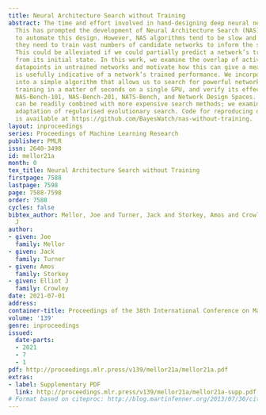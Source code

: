```yaml
---
title: Neural Architecture Search without Training
abstract: The time and effort involved in hand-designing deep neural networks is immense.
  This has prompted the development of Neural Architecture Search (NAS) techniques
  to automate this design. However, NAS algorithms tend to be slow and expensive;
  they need to train vast numbers of candidate networks to inform the search process.
  This could be alleviated if we could partially predict a network’s trained accuracy
  from its initial state. In this work, we examine the overlap of activations between
  datapoints in untrained networks and motivate how this can give a measure which
  is usefully indicative of a network’s trained performance. We incorporate this measure
  into a simple algorithm that allows us to search for powerful networks without any
  training in a matter of seconds on a single GPU, and verify its effectiveness on
  NAS-Bench-101, NAS-Bench-201, NATS-Bench, and Network Design Spaces. Our approach
  can be readily combined with more expensive search methods; we examine a simple
  adaptation of regularised evolutionary search. Code for reproducing our experiments
  is available at https://github.com/BayesWatch/nas-without-training.
layout: inproceedings
series: Proceedings of Machine Learning Research
publisher: PMLR
issn: 2640-3498
id: mellor21a
month: 0
tex_title: Neural Architecture Search without Training
firstpage: 7588
lastpage: 7598
page: 7588-7598
order: 7588
cycles: false
bibtex_author: Mellor, Joe and Turner, Jack and Storkey, Amos and Crowley, Elliot
  J
author:
- given: Joe
  family: Mellor
- given: Jack
  family: Turner
- given: Amos
  family: Storkey
- given: Elliot J
  family: Crowley
date: 2021-07-01
address:
container-title: Proceedings of the 38th International Conference on Machine Learning
volume: '139'
genre: inproceedings
issued:
  date-parts:
  - 2021
  - 7
  - 1
pdf: http://proceedings.mlr.press/v139/mellor21a/mellor21a.pdf
extras:
- label: Supplementary PDF
  link: http://proceedings.mlr.press/v139/mellor21a/mellor21a-supp.pdf
# Format based on citeproc: http://blog.martinfenner.org/2013/07/30/citeproc-yaml-for-bibliographies/
---
```

